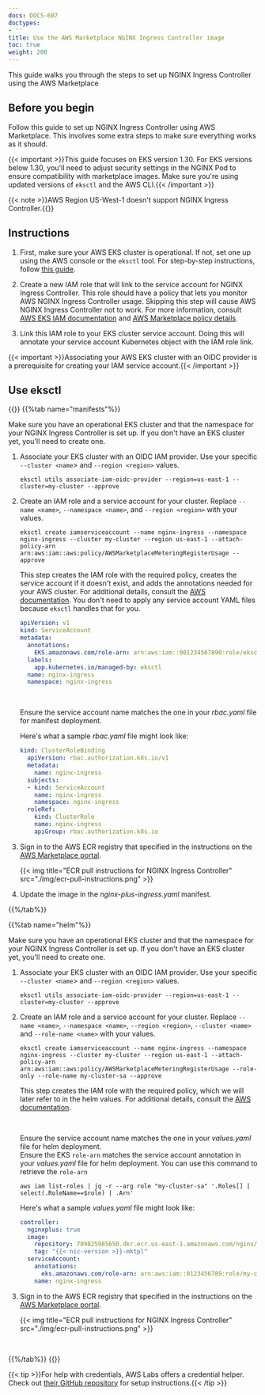 ```yaml
---
docs: DOCS-607
doctypes:
- ''
title: Use the AWS Marketplace NGINX Ingress Controller image
toc: true
weight: 200
---
```


This guide walks you through the steps to set up NGINX Ingress Controller using the AWS Marketplace

## Before you begin

Follow this guide to set up NGINX Ingress Controller using AWS Marketplace. This involves some extra steps to make sure everything works as it should.

{{< important >}}This guide focuses on EKS version 1.30. For EKS versions below 1.30, you'll need to adjust security settings in the NGINX Pod to ensure compatibility with marketplace images. Make sure you're using updated versions of `eksctl` and the AWS CLI.{{< /important >}}

{{< note >}}AWS Region US-West-1 doesn't support NGINX Ingress Controller.{{</note>}}

## Instructions

1. First, make sure your AWS EKS cluster is operational. If not, set one up using the AWS console or the `eksctl` tool. For step-by-step instructions, follow [this guide](https://docs.aws.amazon.com/eks/latest/userguide/getting-started-eksctl.html).

2. Create a new IAM role that will link to the service account for NGINX Ingress Controller. This role should have a policy that lets you monitor AWS NGINX Ingress Controller usage. Skipping this step will cause AWS NGINX Ingress Controller not to work. For more information, consult [AWS EKS IAM documentation](https://docs.aws.amazon.com/eks/latest/userguide/associate-service-account-role.html) and [AWS Marketplace policy details](https://docs.aws.amazon.com/marketplace/latest/userguide/iam-user-policy-for-aws-marketplace-actions.html).

3. Link this IAM role to your EKS cluster service account. Doing this will annotate your service account Kubernetes object with the IAM role link.

{{< important >}}Associating your AWS EKS cluster with an OIDC provider is a prerequisite for creating your IAM service account.{{< /important >}}

## Use eksctl
{{<tabs name="install-aws">}}
{{%tab name="manifests"%}}

Make sure you have an operational EKS cluster and that the namespace for your NGINX Ingress Controller is set up. If you don't have an EKS cluster yet, you'll need to create one.

1. Associate your EKS cluster with an OIDC IAM provider. Use your specific `--cluster <name`> and `--region <region>` values.

    ``` shell
    eksctl utils associate-iam-oidc-provider --region=us-east-1 --cluster=my-cluster --approve
    ```

1. Create an IAM role and a service account for your cluster. Replace `--name <name>`, `--namespace <name>`, and `--region <region>` with your values.

    ``` shell
    eksctl create iamserviceaccount --name nginx-ingress --namespace nginx-ingress --cluster my-cluster --region us-east-1 --attach-policy-arn arn:aws:iam::aws:policy/AWSMarketplaceMeteringRegisterUsage --approve
    ```

    This step creates the IAM role with the required policy, creates the service account if it doesn't exist, and adds the annotations needed for your AWS cluster. For additional details, consult the [AWS documentation](https://docs.aws.amazon.com/eks/latest/userguide/create-service-account-iam-policy-and-role.html). You don't need to apply any service account YAML files because `eksctl` handles that for you.

    ``` yaml
    apiVersion: v1
    kind: ServiceAccount
    metadata:
      annotations:
        EKS.amazonaws.com/role-arn: arn:aws:iam::001234567890:role/eksctl-my-cluster-iamserviceaccount-Role1-IJJ6CF9Y8IPY
      labels:
        app.kubernetes.io/managed-by: eksctl
      name: nginx-ingress
      namespace: nginx-ingress
    ```

    <br>

    Ensure the service account name matches the one in your _rbac.yaml_ file for manifest deployment.

    Here's what a sample _rbac.yaml_ file might look like:

    ``` yaml
    kind: ClusterRoleBinding
      apiVersion: rbac.authorization.k8s.io/v1
      metadata:
        name: nginx-ingress
      subjects:
      - kind: ServiceAccount
        name: nginx-ingress
        namespace: nginx-ingress
      roleRef:
        kind: ClusterRole
        name: nginx-ingress
        apiGroup: rbac.authorization.k8s.io
    ```

1. Sign in to the AWS ECR registry that specified in the instructions on the [AWS Marketplace portal](https://aws.amazon.com/marketplace/pp/prodview-fx3faxl7zqeau?sr=0-1&ref_=beagle&applicationId=AWSMPContessa).

    {{< img title="ECR pull instructions for NGINX Ingress Controller" src="./img/ecr-pull-instructions.png" >}}


1. Update the image in the _nginx-plus-ingress.yaml_ manifest.

{{%/tab%}}

{{%tab name="helm"%}}

Make sure you have an operational EKS cluster and that the namespace for your NGINX Ingress Controller is set up. If you don't have an EKS cluster yet, you'll need to create one.

1. Associate your EKS cluster with an OIDC IAM provider. Use your specific `--cluster <name`> and `--region <region>` values.

    ``` shell
    eksctl utils associate-iam-oidc-provider --region=us-east-1 --cluster=my-cluster --approve
    ```

1. Create an IAM role and a service account for your cluster. Replace `--name <name>`, `--namespace <name>`, `--region <region>`, `--cluster <name>` and `--role-name <name>` with your values.

    ``` shell
    eksctl create iamserviceaccount --name nginx-ingress --namespace nginx-ingress --cluster my-cluster --region us-east-1 --attach-policy-arn arn:aws:iam::aws:policy/AWSMarketplaceMeteringRegisterUsage --role-only --role-name my-cluster-sa --approve
    ```

    This step creates the IAM role with the required policy, which we will later refer to in the helm values. For additional details, consult the [AWS documentation](https://docs.aws.amazon.com/eks/latest/userguide/create-service-account-iam-policy-and-role.html).

    <br>

    Ensure the service account name matches the one in your _values.yaml_ file for helm deployment.  
    Ensure the EKS `role-arn` matches the service account annotation in your _values.yaml_ file for helm deployment.  You can use this command to retrieve the `role-arn`
    ``` shell
    aws iam list-roles | jq -r --arg role "my-cluster-sa" '.Roles[] | select(.RoleName==$role) | .Arn'
    ```

    Here's what a sample _values.yaml_ file might look like:

    ``` yaml
    controller:
      nginxplus: true
      image:
        repository: 709825985650.dkr.ecr.us-east-1.amazonaws.com/nginx/nginx-plus-ingress
        tag: "{{< nic-version >}}-mktpl"
      serviceAccount:
        annotations:
          eks.amazonaws.com/role-arn: arn:aws:iam::0123456789:role/my-cluster-sa
        name: nginx-ingress
    ```

1. Sign in to the AWS ECR registry that specified in the instructions on the [AWS Marketplace portal](https://aws.amazon.com/marketplace/pp/prodview-fx3faxl7zqeau?sr=0-1&ref_=beagle&applicationId=AWSMPContessa).

    {{< img title="ECR pull instructions for NGINX Ingress Controller" src="./img/ecr-pull-instructions.png" >}}

    <br>


{{%/tab%}}
{{</tabs>}}

{{< tip >}}For help with credentials, AWS Labs offers a credential helper. Check out [their GitHub repository](https://github.com/awslabs/amazon-ecr-credential-helper) for setup instructions.{{< /tip >}}
